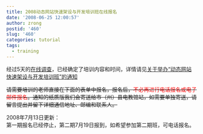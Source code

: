 ```yaml
---
title: 2008动态网站快速架设与开发培训班在线报名
date: '2008-06-25 12:00:57'
author: zrong
postid: '460'
slug: '460'
categories: tutorial
tags:
  - training
---
```


经过5天的[在线调查](http://blog.zengrong.net/post/459.html)，已经确定了培训内容和时间，详情请见[关于举办“动态网站快速架设与开发培训班”的通知](http://xxdt.e21.cn/e21web/content.php?id=403)

~~请需要培训的老师直接在下面的表单中报名，报名后，<span
style="color:red">不必再进行电话报名或电子邮件报名</span>。通知的纸质版我们会寄送给市（州）县电教馆站，如需要单独寄送，请留言提出并留下详细通信地址、邮编和联系人。~~

2008年7月13日更新：  
第一期报名已经停止，第二期7月19日报到，如希望参加第二期班，可电话报名。

